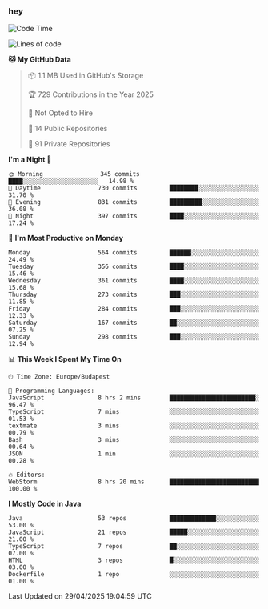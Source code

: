 ### hey

<!--START_SECTION:waka-->
![Code Time](http://img.shields.io/badge/Code%20Time-1%2C189%20hrs%2029%20mins-blue)

![Lines of code](https://img.shields.io/badge/From%20Hello%20World%20I%27ve%20Written-2.7%20million%20lines%20of%20code-blue)

**🐱 My GitHub Data** 

> 📦 1.1 MB Used in GitHub's Storage 
 > 
> 🏆 729 Contributions in the Year 2025
 > 
> 🚫 Not Opted to Hire
 > 
> 📜 14 Public Repositories 
 > 
> 🔑 91 Private Repositories 
 > 
**I'm a Night 🦉** 

```text
🌞 Morning                345 commits         ████░░░░░░░░░░░░░░░░░░░░░   14.98 % 
🌆 Daytime                730 commits         ████████░░░░░░░░░░░░░░░░░   31.70 % 
🌃 Evening                831 commits         █████████░░░░░░░░░░░░░░░░   36.08 % 
🌙 Night                  397 commits         ████░░░░░░░░░░░░░░░░░░░░░   17.24 % 
```
📅 **I'm Most Productive on Monday** 

```text
Monday                   564 commits         ██████░░░░░░░░░░░░░░░░░░░   24.49 % 
Tuesday                  356 commits         ████░░░░░░░░░░░░░░░░░░░░░   15.46 % 
Wednesday                361 commits         ████░░░░░░░░░░░░░░░░░░░░░   15.68 % 
Thursday                 273 commits         ███░░░░░░░░░░░░░░░░░░░░░░   11.85 % 
Friday                   284 commits         ███░░░░░░░░░░░░░░░░░░░░░░   12.33 % 
Saturday                 167 commits         ██░░░░░░░░░░░░░░░░░░░░░░░   07.25 % 
Sunday                   298 commits         ███░░░░░░░░░░░░░░░░░░░░░░   12.94 % 
```


📊 **This Week I Spent My Time On** 

```text
🕑︎ Time Zone: Europe/Budapest

💬 Programming Languages: 
JavaScript               8 hrs 2 mins        ████████████████████████░   96.47 % 
TypeScript               7 mins              ░░░░░░░░░░░░░░░░░░░░░░░░░   01.53 % 
textmate                 3 mins              ░░░░░░░░░░░░░░░░░░░░░░░░░   00.79 % 
Bash                     3 mins              ░░░░░░░░░░░░░░░░░░░░░░░░░   00.64 % 
JSON                     1 min               ░░░░░░░░░░░░░░░░░░░░░░░░░   00.28 % 

🔥 Editors: 
WebStorm                 8 hrs 20 mins       █████████████████████████   100.00 % 
```

**I Mostly Code in Java** 

```text
Java                     53 repos            █████████████░░░░░░░░░░░░   53.00 % 
JavaScript               21 repos            █████░░░░░░░░░░░░░░░░░░░░   21.00 % 
TypeScript               7 repos             ██░░░░░░░░░░░░░░░░░░░░░░░   07.00 % 
HTML                     3 repos             █░░░░░░░░░░░░░░░░░░░░░░░░   03.00 % 
Dockerfile               1 repo              ░░░░░░░░░░░░░░░░░░░░░░░░░   01.00 % 
```




 Last Updated on 29/04/2025 19:04:59 UTC
<!--END_SECTION:waka-->
